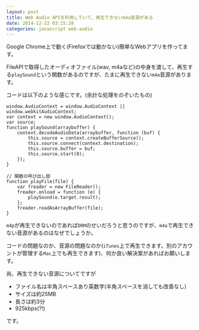 ```yaml
---
layout: post
title: Web Audio APIを利用していて、再生できないm4a音源がある
date: 2014-12-22 03:15:28
categories: javascript web-audio
---
```

<p>Google Chrome上で動く(Firefoxでは動かない)簡単なWebアプリを作ってます。</p>

<p>FileAPIで取得したオーディオファイル(wav, m4aなど)の中身を渡して、再生する<code>playSound</code>という関数があるのですが、たまに再生できない<code>m4a</code>音源があります。</p>

<p>コードは以下のような感じです。(余計な処理をのぞいたもの)</p>

<pre><code>window.AudioContext = window.AudioContext || window.webkitAudioContext;
var context = new window.AudioContext();
var source;
function playSound(arraybuffer) {
    context.decodeAudioData(arraybuffer, function (buf) {
        this.source = context.createBufferSource();
        this.source.connect(context.destination);
        this.source.buffer = buf;
        this.source.start(0);
    });
}

// 関数の呼び出し部
function playFile(file) {
    var freader = new FileReader();
    freader.onload = function (e) {
        playSound(e.target.result);
    };
    freader.readAsArrayBuffer(file);
}
</code></pre>

<p><code>m4p</code>が再生できないのであれば<code>DRM</code>のせいだろうと思うのですが、<code>m4a</code>で再生できない音源があるのはなぜでしょうか。</p>

<p>コードの問題なのか、音源の問題なのか(<code>iTunes</code>上で再生できます。別のアカウントが管理する<code>Mac</code>上でも再生できます)、何か良い解決案があればお願いします。</p>

<p>尚、再生できない音源についてですが</p>

<ul>
<li>ファイル名は半角スペースあり英数字(半角スペースを消しても改善なし)</li>
<li>サイズは約25MB</li>
<li>長さは約3分</li>
<li>925kbps(?!)</li>
</ul>

<p>です。</p>
